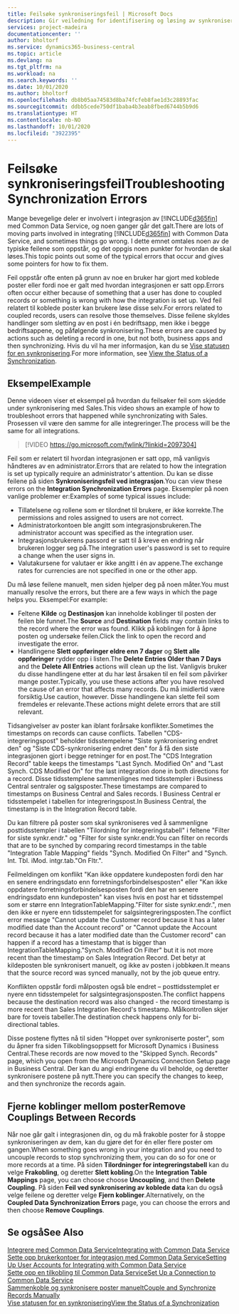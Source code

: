 ```yaml
---
title: Feilsøke synkroniseringsfeil | Microsoft Docs
description: Gir veiledning for identifisering og løsing av synkroniseringsfeil.
services: project-madeira
documentationcenter: ''
author: bholtorf
ms.service: dynamics365-business-central
ms.topic: article
ms.devlang: na
ms.tgt_pltfrm: na
ms.workload: na
ms.search.keywords: ''
ms.date: 10/01/2020
ms.author: bholtorf
ms.openlocfilehash: db8b05aa74583d8ba74fcfeb8fae1d3c28893fac
ms.sourcegitcommit: ddbb5cede750df1baba4b3eab8fbed6744b5b9d6
ms.translationtype: HT
ms.contentlocale: nb-NO
ms.lasthandoff: 10/01/2020
ms.locfileid: "3922395"
---
```

# <a name="troubleshooting-synchronization-errors"></a><span data-ttu-id="9a8a3-103">Feilsøke synkroniseringsfeil</span><span class="sxs-lookup"><span data-stu-id="9a8a3-103">Troubleshooting Synchronization Errors</span></span>
<span data-ttu-id="9a8a3-104">Mange bevegelige deler er involvert i integrasjon av [!INCLUDE[d365fin](includes/d365fin_md.md)] med Common Data Service, og noen ganger går det galt.</span><span class="sxs-lookup"><span data-stu-id="9a8a3-104">There are lots of moving parts involved in integrating [!INCLUDE[d365fin](includes/d365fin_md.md)] with Common Data Service, and sometimes things go wrong.</span></span> <span data-ttu-id="9a8a3-105">I dette emnet omtales noen av de typiske feilene som oppstår, og det oppgis noen punkter for hvordan de skal løses.</span><span class="sxs-lookup"><span data-stu-id="9a8a3-105">This topic points out some of the typical errors that occur and gives some pointers for how to fix them.</span></span>

<span data-ttu-id="9a8a3-106">Feil oppstår ofte enten på grunn av noe en bruker har gjort med koblede poster eller fordi noe er galt med hvordan integrasjonen er satt opp.</span><span class="sxs-lookup"><span data-stu-id="9a8a3-106">Errors often occur either because of something that a user has done to coupled records or something is wrong with how the integration is set up.</span></span> <span data-ttu-id="9a8a3-107">Ved feil relatert til koblede poster kan brukere løse disse selv.</span><span class="sxs-lookup"><span data-stu-id="9a8a3-107">For errors related to coupled records, users can resolve those themselves.</span></span> <span data-ttu-id="9a8a3-108">Disse feilene skyldes handlinger som sletting av en post i én bedriftsapp, men ikke i begge bedriftsappene, og påfølgende synkronisering.</span><span class="sxs-lookup"><span data-stu-id="9a8a3-108">These errors are caused by actions such as deleting a record in one, but not both, business apps and then synchronizing.</span></span> <span data-ttu-id="9a8a3-109">Hvis du vil ha mer informasjon, kan du se [Vise statusen for en synkronisering](admin-how-to-view-synchronization-status.md).</span><span class="sxs-lookup"><span data-stu-id="9a8a3-109">For more information, see [View the Status of a Synchronization](admin-how-to-view-synchronization-status.md).</span></span>

## <a name="example"></a><span data-ttu-id="9a8a3-110">Eksempel</span><span class="sxs-lookup"><span data-stu-id="9a8a3-110">Example</span></span>
<span data-ttu-id="9a8a3-111">Denne videoen viser et eksempel på hvordan du feilsøker feil som skjedde under synkronisering med Sales.</span><span class="sxs-lookup"><span data-stu-id="9a8a3-111">This video shows an example of how to troubleshoot errors that happened while synchronizating with Sales.</span></span> <span data-ttu-id="9a8a3-112">Prosessen vil være den samme for alle integreringer.</span><span class="sxs-lookup"><span data-stu-id="9a8a3-112">The process will be the same for all integrations.</span></span> 

> [!VIDEO https://go.microsoft.com/fwlink/?linkid=2097304]

<span data-ttu-id="9a8a3-113">Feil som er relatert til hvordan integrasjonen er satt opp, må vanligvis håndteres av en administrator.</span><span class="sxs-lookup"><span data-stu-id="9a8a3-113">Errors that are related to how the integration is set up typically require an administrator's attention.</span></span> <span data-ttu-id="9a8a3-114">Du kan se disse feilene på siden **Synkroniseringsfeil ved integrasjon**.</span><span class="sxs-lookup"><span data-stu-id="9a8a3-114">You can view these errors on the **Integration Synchronization Errors** page.</span></span> <span data-ttu-id="9a8a3-115">Eksempler på noen vanlige problemer er:</span><span class="sxs-lookup"><span data-stu-id="9a8a3-115">Examples of some typical issues include:</span></span>  
  
* <span data-ttu-id="9a8a3-116">Tillatelsene og rollene som er tilordnet til brukere, er ikke korrekte.</span><span class="sxs-lookup"><span data-stu-id="9a8a3-116">The permissions and roles assigned to users are not correct.</span></span>  
* <span data-ttu-id="9a8a3-117">Administratorkontoen ble angitt som integrasjonsbrukeren.</span><span class="sxs-lookup"><span data-stu-id="9a8a3-117">The administrator account was specified as the integration user.</span></span>  
* <span data-ttu-id="9a8a3-118">Integrasjonsbrukerens passord er satt til å kreve en endring når brukeren logger seg på.</span><span class="sxs-lookup"><span data-stu-id="9a8a3-118">The integration user's password is set to require a change when the user signs in.</span></span>  
* <span data-ttu-id="9a8a3-119">Valutakursene for valutaer er ikke angitt i én av appene.</span><span class="sxs-lookup"><span data-stu-id="9a8a3-119">The exchange rates for currencies are not specified in one or the other app.</span></span>  
  
<span data-ttu-id="9a8a3-120">Du må løse feilene manuelt, men siden hjelper deg på noen måter.</span><span class="sxs-lookup"><span data-stu-id="9a8a3-120">You must manually resolve the errors, but there are a few ways in which the page helps you.</span></span> <span data-ttu-id="9a8a3-121">Eksempel:</span><span class="sxs-lookup"><span data-stu-id="9a8a3-121">For example:</span></span>  

* <span data-ttu-id="9a8a3-122">Feltene **Kilde** og **Destinasjon** kan inneholde koblinger til posten der feilen ble funnet.</span><span class="sxs-lookup"><span data-stu-id="9a8a3-122">The **Source** and **Destination** fields may contain links to the record where the error was found.</span></span> <span data-ttu-id="9a8a3-123">Klikk på koblingen for å åpne posten og undersøke feilen.</span><span class="sxs-lookup"><span data-stu-id="9a8a3-123">Click the link to open the record and investigate the error.</span></span>  
* <span data-ttu-id="9a8a3-124">Handlingene **Slett oppføringer eldre enn 7 dager** og **Slett alle oppføringer** rydder opp i listen.</span><span class="sxs-lookup"><span data-stu-id="9a8a3-124">The **Delete Entries Older than 7 Days** and the **Delete All Entries** actions will clean up the list.</span></span> <span data-ttu-id="9a8a3-125">Vanligvis bruker du disse handlingene etter at du har løst årsaken til en feil som påvirker mange poster.</span><span class="sxs-lookup"><span data-stu-id="9a8a3-125">Typically, you use these actions after you have resolved the cause of an error that affects many records.</span></span> <span data-ttu-id="9a8a3-126">Du må imidlertid være forsiktig.</span><span class="sxs-lookup"><span data-stu-id="9a8a3-126">Use caution, however.</span></span> <span data-ttu-id="9a8a3-127">Disse handlingene kan slette feil som fremdeles er relevante.</span><span class="sxs-lookup"><span data-stu-id="9a8a3-127">These actions might delete errors that are still relevant.</span></span>

<span data-ttu-id="9a8a3-128">Tidsangivelser av poster kan iblant forårsake konflikter.</span><span class="sxs-lookup"><span data-stu-id="9a8a3-128">Sometimes the timestamps on records can cause conflicts.</span></span> <span data-ttu-id="9a8a3-129">Tabellen "CDS-integreringspost" beholder tidsstempelene "Siste synkronisering endret den" og "Siste CDS-synkronisering endret den" for å få den siste integrasjonen gjort i begge retninger for en post.</span><span class="sxs-lookup"><span data-stu-id="9a8a3-129">The "CDS Integration Record" table keeps the timestamps "Last Synch. Modified On" and "Last Synch. CDS Modified On" for the last integration done in both directions for a record.</span></span> <span data-ttu-id="9a8a3-130">Disse tidsstemplene sammenlignes med tidsstempler i Business Central sentraler og salgsposter.</span><span class="sxs-lookup"><span data-stu-id="9a8a3-130">These timestamps are compared to timestamps on Business Central and Sales records.</span></span> <span data-ttu-id="9a8a3-131">I Business Central er tidsstempelet i tabellen for integreringspost.</span><span class="sxs-lookup"><span data-stu-id="9a8a3-131">In Business Central, the timestamp is in the Integration Record table.</span></span>

<span data-ttu-id="9a8a3-132">Du kan filtrere på poster som skal synkroniseres ved å sammenligne posttidsstempler i tabellen "Tilordning for integreringstabell" i feltene "Filter for siste synkr.endr." og "Filter for siste synkr.endr.</span><span class="sxs-lookup"><span data-stu-id="9a8a3-132">You can filter on records that are to be synched by comparing record timestamps in the table "Integration Table Mapping" fields "Synch. Modified On Filter" and "Synch. Int. Tbl.</span></span> <span data-ttu-id="9a8a3-133">i</span><span class="sxs-lookup"><span data-stu-id="9a8a3-133">Mod.</span></span> <span data-ttu-id="9a8a3-134">intgr.tab."</span><span class="sxs-lookup"><span data-stu-id="9a8a3-134">On Fltr.".</span></span>

<span data-ttu-id="9a8a3-135">Feilmeldingen om konflikt "Kan ikke oppdatere kundeposten fordi den har en senere endringsdato enn forretningsforbindelsesposten" eller "Kan ikke oppdatere forretningsforbindelsesposten fordi den har en senere endringsdato enn kundeposten" kan vises hvis en post har et tidsstempel som er større enn IntegrationTableMapping."Filter for siste synkr.endr.", men den ikke er nyere enn tidsstempelet for salgsintegreringsposten.</span><span class="sxs-lookup"><span data-stu-id="9a8a3-135">The conflict error message "Cannot update the Customer record because it has a later modified date than the Account record" or "Cannot update the Account record because it has a later modified date than the Customer record" can happen if a record has a timestamp that is bigger than IntegrationTableMapping."Synch. Modified On Filter" but it is not more recent than the timestamp on Sales Integration Record.</span></span> <span data-ttu-id="9a8a3-136">Det betyr at kildeposten ble synkronisert manuelt, og ikke av posten i jobbkøen.</span><span class="sxs-lookup"><span data-stu-id="9a8a3-136">It means that the source record was synced manually, not by the job queue entry.</span></span> 

<span data-ttu-id="9a8a3-137">Konflikten oppstår fordi målposten også ble endret – posttidsstemplet er nyere enn tidsstempelet for salgsintegrasjonsposten.</span><span class="sxs-lookup"><span data-stu-id="9a8a3-137">The conflict happens because the destination record was also changed  - the record timestamp is more recent than Sales Integration Record's timestamp.</span></span> <span data-ttu-id="9a8a3-138">Målkontrollen skjer bare for toveis tabeller.</span><span class="sxs-lookup"><span data-stu-id="9a8a3-138">The destination check happens only for bi-directional tables.</span></span> 

<span data-ttu-id="9a8a3-139">Disse postene flyttes nå til siden "Hoppet over synkroniserte poster", som du åpner fra siden Tilkoblingsoppsett for Microsoft Dynamics i Business Central.</span><span class="sxs-lookup"><span data-stu-id="9a8a3-139">These records are now moved to the "Skipped Synch. Records" page, which you open from the Microsoft Dynamics Connection Setup page in Business Central.</span></span> <span data-ttu-id="9a8a3-140">Der kan du angi endringene du vil beholde, og deretter synkronisere postene på nytt.</span><span class="sxs-lookup"><span data-stu-id="9a8a3-140">There you can specify the changes to keep, and then synchronize the records again.</span></span>

## <a name="remove-couplings-between-records"></a><span data-ttu-id="9a8a3-141">Fjerne koblinger mellom poster</span><span class="sxs-lookup"><span data-stu-id="9a8a3-141">Remove Couplings Between Records</span></span>
<span data-ttu-id="9a8a3-142">Når noe går galt i integrasjonen din, og du må frakoble poster for å stoppe synkroniseringen av dem, kan du gjøre det for én eller flere poster om gangen.</span><span class="sxs-lookup"><span data-stu-id="9a8a3-142">When something goes wrong in your integration and you need to uncouple records to stop synchronizing them, you can do so for one or more records at a time.</span></span> <span data-ttu-id="9a8a3-143">På siden **Tilordninger for integreringstabell** kan du velge **Frakobling**, og deretter **Slett kobling**.</span><span class="sxs-lookup"><span data-stu-id="9a8a3-143">On the **Integration Table Mappings** page, you can choose choose **Uncoupling**, and then **Delete Coupling**.</span></span> <span data-ttu-id="9a8a3-144">På siden **Feil ved synkronisering av koblede data** kan du også velge feilene og deretter velge **Fjern koblinger**.</span><span class="sxs-lookup"><span data-stu-id="9a8a3-144">Alternatively, on the **Coupled Data Synchronization Errors** page, you can choose the errors and then choose **Remove Couplings**.</span></span> 

## <a name="see-also"></a><span data-ttu-id="9a8a3-145">Se også</span><span class="sxs-lookup"><span data-stu-id="9a8a3-145">See Also</span></span>
[<span data-ttu-id="9a8a3-146">Integrere med Common Data Service</span><span class="sxs-lookup"><span data-stu-id="9a8a3-146">Integrating with Common Data Service</span></span>](admin-prepare-dynamics-365-for-sales-for-integration.md)  
[<span data-ttu-id="9a8a3-147">Sette opp brukerkontoer for integrasjon med Common Data Service</span><span class="sxs-lookup"><span data-stu-id="9a8a3-147">Setting Up User Accounts for Integrating with Common Data Service</span></span>](admin-setting-up-integration-with-dynamics-sales.md)  
[<span data-ttu-id="9a8a3-148">Sette opp en tilkobling til Common Data Service</span><span class="sxs-lookup"><span data-stu-id="9a8a3-148">Set Up a Connection to Common Data Service</span></span>](admin-how-to-set-up-a-dynamics-crm-connection.md)  
[<span data-ttu-id="9a8a3-149">Sammenkoble og synkronisere poster manuelt</span><span class="sxs-lookup"><span data-stu-id="9a8a3-149">Couple and Synchronize Records Manually</span></span>](admin-how-to-couple-and-synchronize-records-manually.md)  
[<span data-ttu-id="9a8a3-150">Vise statusen for en synkronisering</span><span class="sxs-lookup"><span data-stu-id="9a8a3-150">View the Status of a Synchronization</span></span>](admin-how-to-view-synchronization-status.md)  
